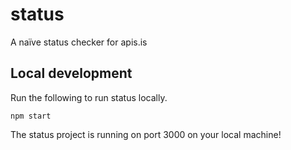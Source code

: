 # status

A naïve status checker for apis.is

## Local development

Run the following to run status locally.

```
npm start
```

The status project is running on port 3000 on your local machine!

